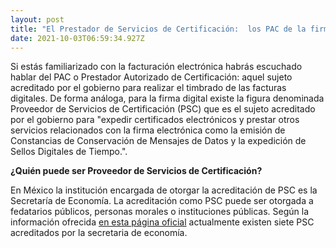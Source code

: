 ```yaml
---
layout: post
title: "El Prestador de Servicios de Certificación:  los PAC de la firma digital"
date: 2021-10-03T06:59:34.927Z
---
```

Si estás familiarizado con la facturación electrónica habrás escuchado hablar del PAC o Prestador Autorizado de Certificación: aquel sujeto acreditado por el gobierno para realizar el timbrado de las facturas digitales. De forma análoga, para la firma digital existe la figura denominada  Proveedor de Servicios de Certificación (PSC) que es el sujeto acreditado por el gobierno para "expedir certificados electrónicos y prestar otros servicios relacionados con la firma electrónica como la emisión de Constancias de Conservación de Mensajes de Datos y la expedición de Sellos Digitales de Tiempo.".

**¿Quién puede ser Proveedor de Servicios de Certificación?**

En México la institución encargada de  otorgar la acreditación de PSC es la Secretaría de Economía. La acreditación como PSC puede ser otorgada a fedatarios públicos, personas morales o instituciones públicas. Según la información ofrecida [en esta página oficial](http://www.firmadigital.gob.mx/directorio.html) actualmente existen siete PSC acreditados por la secretaria de economía.